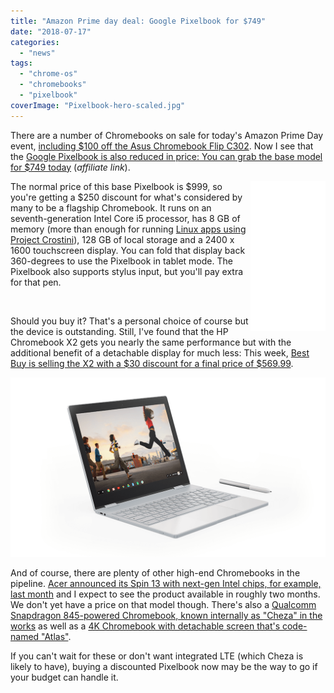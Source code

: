 ```yaml
---
title: "Amazon Prime day deal: Google Pixelbook for $749"
date: "2018-07-17"
categories: 
  - "news"
tags: 
  - "chrome-os"
  - "chromebooks"
  - "pixelbook"
coverImage: "Pixelbook-hero-scaled.jpg"
---
```


There are a number of Chromebooks on sale for today's Amazon Prime Day event, [including $100 off the Asus Chromebook Flip C302](https://www.aboutchromebooks.com/news/deal-amazon-selling-asus-flip-c302-for-449-99-50-off/). Now I see that the [Google Pixelbook is also reduced in price: You can grab the base model for $749 today](https://www.amazon.com/gp/product/B075JSK7TR/ref=as_li_qf_asin_il_tl?ie=UTF8&tag=aboutchromebo-20&creative=9325&linkCode=as2&creativeASIN=B075JSK7TR&linkId=c750e5452882b4e982af260d2767ac16) (_affiliate link_).

<iframe style="width: 120px; height: 240px;" src="//ws-na.amazon-adsystem.com/widgets/q?ServiceVersion=20070822&amp;OneJS=1&amp;Operation=GetAdHtml&amp;MarketPlace=US&amp;source=ac&amp;ref=qf_sp_asin_til&amp;ad_type=product_link&amp;tracking_id=aboutchromebo-20&amp;marketplace=amazon&amp;region=US&amp;placement=B075JSK7TR&amp;asins=B075JSK7TR&amp;linkId=a1eafb43942cfc1e5281ded84eb4bd1a&amp;show_border=true&amp;link_opens_in_new_window=true&amp;price_color=333333&amp;title_color=0066c0&amp;bg_color=ffffff" frameborder="0" marginwidth="0" marginheight="0" scrolling="no" align="right"><span data-mce-type="bookmark" style="display: inline-block; width: 0px; overflow: hidden; line-height: 0;" class="mce_SELRES_start">﻿</span> </iframe>

The normal price of this base Pixelbook is $999, so you're getting a $250 discount for what's considered by many to be a flagship Chromebook. It runs on an seventh-generation Intel Core i5 processor, has 8 GB of memory (more than enough for running [Linux apps using Project Crostini](https://www.aboutchromebooks.com/tag/project-crostini)), 128 GB of local storage and a 2400 x 1600 touchscreen display. You can fold that display back 360-degrees to use the Pixelbook in tablet mode. The Pixelbook also supports stylus input, but you'll pay extra for that pen.

 

Should you buy it? That's a personal choice of course but the device is outstanding. Still, I've found that the HP Chromebook X2 gets you nearly the same performance but with the additional benefit of a detachable display for much less: This week, [Best Buy is selling the X2 with a $30 discount for a final price of $569.99](https://www.aboutchromebooks.com/news/hp-chromebook-x2-sale-for-569-99-at-best-buy/).

[![Pixelbook angled](images/Pixelbook-angled.png)](https://www.aboutchromebooks.com/news/google-pixelbook-random-reboots-fixed-in-latest-stable-channel-update/attachment/pixelbook-angled/)

And of course, there are plenty of other high-end Chromebooks in the pipeline. [Acer announced its Spin 13 with next-gen Intel chips, for example, last month](https://www.aboutchromebooks.com/news/new-acer-chromebook-spin-13-chromebook-13-launching-at-acer-next-event/) and I expect to see the product available in roughly two months. We don't yet have a price on that model though. There's also a [Qualcomm Snapdragon 845-powered Chromebook, known internally as "Cheza" in the works](https://www.aboutchromebooks.com/news/cheza-lte-chromebook-detachable-snapdragon-845/) as well as a [4K Chromebook with detachable screen that's code-named "Atlas"](https://www.aboutchromebooks.com/news/more-evidence-suggests-atlas-is-a-4k-detachable-chromebook-tablet/).

If you can't wait for these or don't want integrated LTE (which Cheza is likely to have), buying a discounted Pixelbook now may be the way to go if your budget can handle it.
